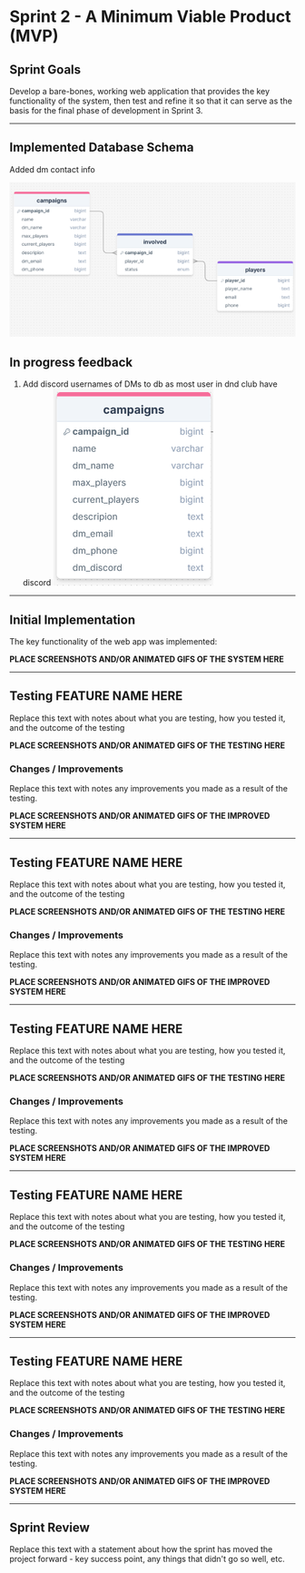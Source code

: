 # Sprint 2 - A Minimum Viable Product (MVP)


## Sprint Goals

Develop a bare-bones, working web application that provides the key functionality of the system, then test and refine it so that it can serve as the basis for the final phase of development in Sprint 3.


---

## Implemented Database Schema

Added dm contact info

![SCREENSHOT OF DB SCHEMA](screenshots/drawsql.png)


## In progress feedback 

1. Add discord usernames of DMs to db as most user in dnd club have discord
![SCREENSHOT OF DB SCHEMA CHANGES](screenshots/dm_discord.png)

---

## Initial Implementation

The key functionality of the web app was implemented:

**PLACE SCREENSHOTS AND/OR ANIMATED GIFS OF THE SYSTEM HERE**


---

## Testing FEATURE NAME HERE

Replace this text with notes about what you are testing, how you tested it, and the outcome of the testing

**PLACE SCREENSHOTS AND/OR ANIMATED GIFS OF THE TESTING HERE**

### Changes / Improvements

Replace this text with notes any improvements you made as a result of the testing.

**PLACE SCREENSHOTS AND/OR ANIMATED GIFS OF THE IMPROVED SYSTEM HERE**


---

## Testing FEATURE NAME HERE

Replace this text with notes about what you are testing, how you tested it, and the outcome of the testing

**PLACE SCREENSHOTS AND/OR ANIMATED GIFS OF THE TESTING HERE**

### Changes / Improvements

Replace this text with notes any improvements you made as a result of the testing.

**PLACE SCREENSHOTS AND/OR ANIMATED GIFS OF THE IMPROVED SYSTEM HERE**


---

## Testing FEATURE NAME HERE

Replace this text with notes about what you are testing, how you tested it, and the outcome of the testing

**PLACE SCREENSHOTS AND/OR ANIMATED GIFS OF THE TESTING HERE**

### Changes / Improvements

Replace this text with notes any improvements you made as a result of the testing.

**PLACE SCREENSHOTS AND/OR ANIMATED GIFS OF THE IMPROVED SYSTEM HERE**


---

## Testing FEATURE NAME HERE

Replace this text with notes about what you are testing, how you tested it, and the outcome of the testing

**PLACE SCREENSHOTS AND/OR ANIMATED GIFS OF THE TESTING HERE**

### Changes / Improvements

Replace this text with notes any improvements you made as a result of the testing.

**PLACE SCREENSHOTS AND/OR ANIMATED GIFS OF THE IMPROVED SYSTEM HERE**


---

## Testing FEATURE NAME HERE

Replace this text with notes about what you are testing, how you tested it, and the outcome of the testing

**PLACE SCREENSHOTS AND/OR ANIMATED GIFS OF THE TESTING HERE**

### Changes / Improvements

Replace this text with notes any improvements you made as a result of the testing.

**PLACE SCREENSHOTS AND/OR ANIMATED GIFS OF THE IMPROVED SYSTEM HERE**


---

## Sprint Review

Replace this text with a statement about how the sprint has moved the project forward - key success point, any things that didn't go so well, etc.


